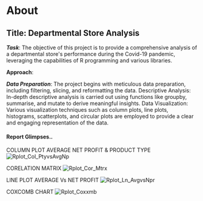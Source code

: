 # About

## Title: Departmental Store Analysis

***Task***: The objective of this project is to provide a comprehensive analysis of a departmental store's performance during the Covid-19 pandemic, leveraging the capabilities of R programming and various libraries.

**Approach**:

***Data Preparation***: The project begins with meticulous data preparation, including filtering, slicing, and reformatting the data.
Descriptive Analysis: In-depth descriptive analysis is carried out using functions like groupby, summarise, and mutate to derive meaningful insights.
Data Visualization: Various visualization techniques such as column plots, line plots, histograms, scatterplots, and circular plots are employed to provide a clear and engaging representation of the data.

#### Report Glimpses..

COLUMN PLOT AVERAGE NET PROFIT & PRODUCT TYPE
![Rplot_Col_PtyvsAvgNp](https://github.com/shaikhazhar689/R_Project_DepartmentalStore_Analysis/assets/134381942/2b37b291-1a64-42ff-b676-909520f8113f)

CORELATION MATRIX
![Rplot_Cor_Mtrx](https://github.com/shaikhazhar689/R_Project_DepartmentalStore_Analysis/assets/134381942/96c183a4-b07b-41ba-92d7-ab5589ceb9e3)

LINE PLOT AVERAGE Vs NET PROFIT
![Rplot_Ln_AvgvsNpr](https://github.com/shaikhazhar689/R_Project_DepartmentalStore_Analysis/assets/134381942/51dab528-a181-4173-b830-14490ff7ec6e)

COXCOMB CHART
![Rplot_Coxxmb](https://github.com/shaikhazhar689/R_Project_DepartmentalStore_Analysis/assets/134381942/d85992e5-a02c-4b15-84d1-30781a01b027)

